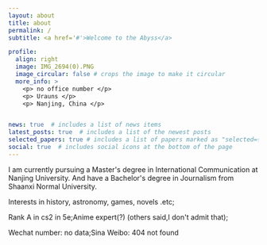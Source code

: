 ```yaml
---
layout: about
title: about
permalink: /
subtitle: <a href='#'>Welcome to the Abyss</a>

profile:
  align: right
  image: IMG_2694(0).PNG
  image_circular: false # crops the image to make it circular
  more_info: >
    <p> no office number </p>
    <p> Urauns </p>
    <p> Nanjing, China </p>


news: true  # includes a list of news items
latest_posts: true  # includes a list of the newest posts
selected_papers: true # includes a list of papers marked as "selected={true}"
social: true  # includes social icons at the bottom of the page
---
```


I am currently pursuing a Master's degree in International Communication at Nanjing University. And have a Bachelor's degree in Journalism from Shaanxi Normal University. 

</p>Interests in history, astronomy, games, novels .etc;</p>Rank A in cs2 in 5e;Anime expert(?) (others said,I don't admit that);

Wechat number: no data;Sina Weibo: 404 not found
